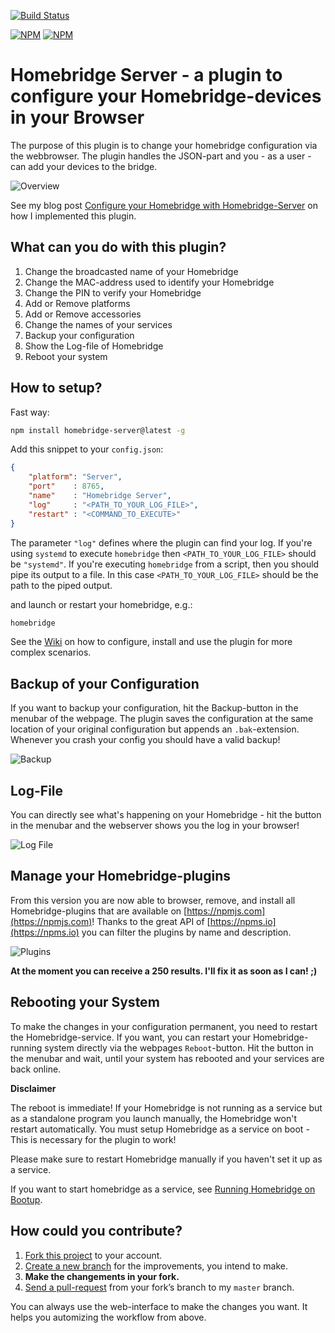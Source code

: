 [![Build Status](https://travis-ci.org/gismo141/homebridge-server.svg?branch=master)](https://travis-ci.org/gismo141/homebridge-server)

[![NPM](https://nodei.co/npm/homebridge-server.png?downloads=true&downloadRank=true)](https://nodei.co/npm/homebridge-server/)
[![NPM](https://nodei.co/npm-dl/homebridge-server.png?&months=6&height=3)](https://nodei.co/npm/homebridge-server/)

# Homebridge Server - a plugin to configure your Homebridge-devices in your Browser

The purpose of this plugin is to change your homebridge configuration via the webbrowser.
The plugin handles the JSON-part and you - as a user - can add your devices to the bridge.

![Overview](overview.png)

See my blog post [Configure your Homebridge with Homebridge-Server](https://gismo141.github.io/configure-your-homebridge-2/) on how I implemented this plugin.

## What can you do with this plugin?

1. Change the broadcasted name of your Homebridge
2. Change the MAC-address used to identify your Homebridge
3. Change the PIN to verify your Homebridge
4. Add or Remove platforms
5. Add or Remove accessories
6. Change the names of your services
7. Backup your configuration
8. Show the Log-file of Homebridge
9. Reboot your system

## How to setup?

Fast way:

```Bash
npm install homebridge-server@latest -g
```

Add this snippet to your `config.json`:

```JSON
{
    "platform": "Server",
    "port"    : 8765,
    "name"    : "Homebridge Server",
    "log"     : "<PATH_TO_YOUR_LOG_FILE>",
    "restart" : "<COMMAND_TO_EXECUTE>"
}
```

The parameter `"log"` defines where the plugin can find your log.
If you're using `systemd` to execute `homebridge` then `<PATH_TO_YOUR_LOG_FILE>` should be `"systemd"`.
If you're executing `homebridge` from a script, then you should pipe its output to a file.
In this case `<PATH_TO_YOUR_LOG_FILE>` should be the path to the piped output.

and launch or restart your homebridge, e.g.:

```Bash
homebridge
```

See the [Wiki](https://github.com/gismo141/homebridge-server/wiki) on how to configure, install and use the plugin for more complex scenarios.

## Backup of your Configuration

If you want to backup your configuration, hit the Backup-button in the menubar of the webpage.
The plugin saves the configuration at the same location of your original configuration but appends an `.bak`-extension.
Whenever you crash your config you should have a valid backup!

![Backup](backup.png)

## Log-File

You can directly see what's happening on your Homebridge - hit the button in the menubar and the webserver shows you the log in your browser!

![Log File](log_file.png)

## Manage your Homebridge-plugins

From this version you are now able to browser, remove, and install all Homebridge-plugins that are available on [https://npmjs.com](https://npmjs.com)!
Thanks to the great API of [https://npms.io](https://npms.io) you can filter the plugins by name and description.

![Plugins](plugins.png)

**At the moment you can receive a 250 results. I'll fix it as soon as I can! ;)**

## Rebooting your System

To make the changes in your configuration permanent, you need to restart the Homebridge-service.
If you want, you can restart your Homebridge-running system directly via the webpages `Reboot`-button.
Hit the button in the menubar and wait, until your system has rebooted and your services are back online.

**Disclaimer**

The reboot is immediate!
If your Homebridge is not running as a service but as a standalone program you launch manually, the Homebridge won't restart automatically.
You must setup Homebridge as a service on boot - This is necessary for the plugin to work!

Please make sure to restart Homebridge manually if you haven't set it up as a service.

If you want to start homebridge as a service, see [Running Homebridge on Bootup](https://github.com/nfarina/homebridge/wiki/Running-Homebridge-on-a-Raspberry-Pi#running-homebridge-on-bootup).

## How could you contribute?

1. [Fork this project][fork] to your account.
2. [Create a new branch][branch] for the improvements, you intend to make.
3. **Make the changements in your fork.**
4. [Send a pull-request][pr] from your fork’s branch to my `master` branch.

You can always use the web-interface to make the changes you want. It helps you automizing the workflow from above.

[fork]: http://help.github.com/forking/
[branch]: https://help.github.com/articles/creating-and-deleting-branches-within-your-repository
[pr]: http://help.github.com/pull-requests/

